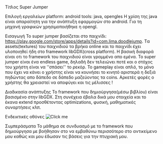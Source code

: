 Τίτλος 
Super Jumper

Επιλογή εργαλείων
platform: android
tools: java, opengles
Η χρίση της java είναι απαραίτητη για την ανάπτυξη εφαρμογών στο android. Για τη μηχανή γραφικών χρησιμοποιήθηκε η opengl.

Εισαγωγή
Το super jumper βασίζεται στο παιχνίδι: https://play.google.com/store/apps/details?id=com.lima.doodlejump. Tα assets(textures) του παιχνιδιού τα βρήκα online και το παιχνίδι έχει υλοποιηθεί ήδη στo framework libGDX(cross platform). Η βασική διαφορά είναι οτι το framework του παιχνιδιού είναι γραμμένο απο εμένα.  Το super jumper είναι ένα endless game, δηλαδή δεν τελειώνει ποτέ και ο στόχος του χρήστη είναι να ''σπάσει'' το ρεκόρ. Το gameplay είναι απλό, το μόνο που έχει να κάνει ο χρήστης είναι να κουνήσει το κινητό αριστερά η δεξιά πηδώντας απο δάπεδο σε δάπεδο μαζεύοντας τα coins. Αρκετές φορές ο χρήστης θα χρειαστεί να αποφύγει και τις μέλισσες ! 


Διαδικασία ανάπτυξης
Το framework που δημιούργησα(μέσω βιβλίου) είναι βασισμένο στην libGDX. Στη συνέχεια έβαλα δικά μου στοιχεία και το έκανα extend προσθέτοντας optimizations, φυσική, μαθηματικές συναρτήσεις κλπ.

Ενδεικτικές οθόνες
![Click me](https://github.com/kostasrim/images/issues/1)

Συμπεράσματα
Το μάθημα σε συνδυασμό με το framework που δημιούργησα με βοήθησαν στο να εμβαθύνω περισσότερο στο αντικείμενο μου καθώς και μου έδωσαν τις βάσεις για την πτυχιακή μου.
